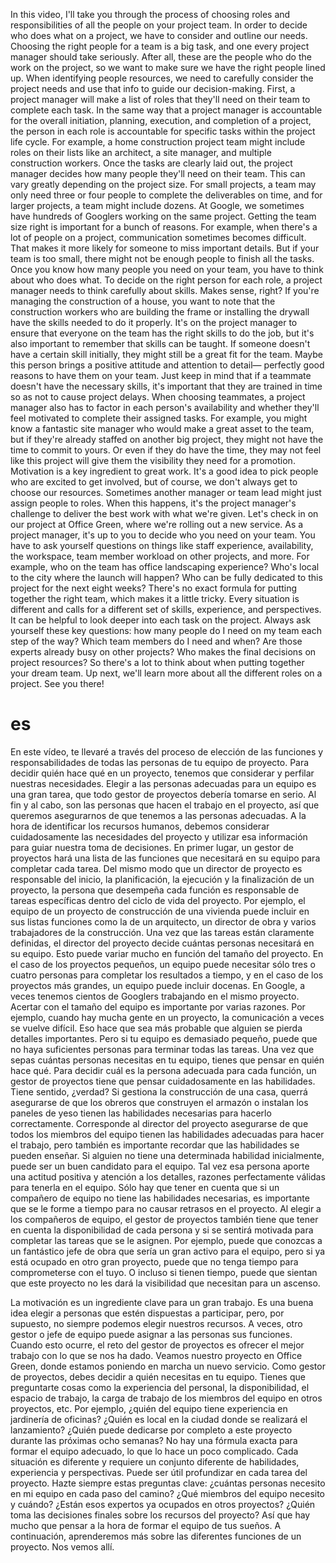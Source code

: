 In this video, I'll take you through the process of choosing roles and responsibilities of all the people on your project team. In order to decide who does what on a project, we have to consider and outline our needs. Choosing the right people for a team is a big task, and one every project manager should take seriously. After all, these are the people who do the work on the project, so we want to make sure we have the right people lined up. When identifying people resources, we need to carefully consider the project needs and use that info to guide our decision-making. First, a project manager will make a list of roles that they'll need on their team to complete each task. In the same way that a project manager is accountable for the overall initiation, planning, execution, and completion of a project, the person in each role is accountable for specific tasks within the project life cycle. For example, a home construction project team might include roles on their lists like an architect, a site manager, and multiple construction workers. Once the tasks are clearly laid out, the project manager decides how many people they'll need on their team. This can vary greatly depending on the project size. For small projects, a team may only need three or four people to complete the deliverables on time, and for larger projects, a team might include dozens. At Google, we sometimes have hundreds of Googlers working on the same project. Getting the team size right is important for a bunch of reasons. For example, when there's a lot of people on a project, communication sometimes becomes difficult. That makes it more likely for someone to miss important details. But if your team is too small, there might not be enough people to finish all the tasks. Once you know how many people you need on your team, you have to think about who does what. To decide on the right person for each role, a project manager needs to think carefully about skills. Makes sense, right? If you're managing the construction of a house, you want to note that the construction workers who are building the frame or installing the drywall have the skills needed to do it properly. It's on the project manager to ensure that everyone on the team has the right skills to do the job, but it's also important to remember that skills can be taught. If someone doesn't have a certain skill initially, they might still be a great fit for the team. Maybe this person brings a positive attitude and attention to detail— perfectly good reasons to have them on your team. Just keep in mind that if a teammate doesn't have the necessary skills, it's important that they are trained in time so as not to cause project delays. When choosing teammates, a project manager also has to factor in each person's availability and whether they'll feel motivated to complete their assigned tasks. For example, you might know a fantastic site manager who would make a great asset to the team, but if they're already staffed on another big project, they might not have the time to commit to yours. Or even if they do have the time, they may not feel like this project will give them the visibility they need for a promotion. Motivation is a key ingredient to great work. It's a good idea to pick people who are excited to get involved, but of course, we don't always get to choose our resources. Sometimes another manager or team lead might just assign people to roles. When this happens, it's the project manager's challenge to deliver the best work with what we're given. Let's check in on our project at Office Green, where we're rolling out a new service. As a project manager, it's up to you to decide who you need on your team. You have to ask yourself questions on things like staff experience, availability, the workspace, team member workload on other projects, and more. For example, who on the team has office landscaping experience? Who's local to the city where the launch will happen? Who can be fully dedicated to this project for the next eight weeks? There's no exact formula for putting together the right team, which makes it a little tricky. Every situation is different and calls for a different set of skills, experience, and perspectives. It can be helpful to look deeper into each task on the project. Always ask yourself these key questions: how many people do I need on my team each step of the way? Which team members do I need and when? Are those experts already busy on other projects? Who makes the final decisions on project resources? So there's a lot to think about when putting together your dream team. Up next, we'll learn more about all the different roles on a project. See you there!
# es
En este vídeo, te llevaré a través del proceso de elección de las funciones y responsabilidades de todas las personas de tu equipo de proyecto. 
Para decidir quién hace qué en un proyecto, tenemos que considerar y perfilar nuestras necesidades.
Elegir a las personas adecuadas para un equipo es una gran tarea, que todo gestor de proyectos debería tomarse en serio.
Al fin y al cabo, son las personas que hacen el trabajo en el proyecto, así que queremos asegurarnos de que tenemos a las personas adecuadas.
A la hora de identificar los recursos humanos, debemos considerar cuidadosamente las necesidades del proyecto y utilizar esa información para guiar nuestra toma de decisiones.
En primer lugar, un gestor de proyectos hará una lista de las funciones que necesitará en su equipo para completar cada tarea. Del mismo modo que un director de proyecto es responsable del inicio, la planificación, la ejecución y la finalización de un proyecto, la persona que desempeña cada función es responsable de tareas específicas dentro del ciclo de vida del proyecto.
Por ejemplo, el equipo de un proyecto de construcción de una vivienda puede incluir en sus listas funciones como la de un arquitecto, un director de obra y varios trabajadores de la construcción.
Una vez que las tareas están claramente definidas, el director del proyecto decide cuántas personas necesitará en su equipo.
Esto puede variar mucho en función del tamaño del proyecto.
En el caso de los proyectos pequeños, un equipo puede necesitar sólo tres o cuatro personas para completar los resultados a tiempo, y en el caso de los proyectos más grandes, un equipo puede incluir docenas.
En Google, a veces tenemos cientos de Googlers trabajando en el mismo proyecto. Acertar con el tamaño del equipo es importante por varias razones.
Por ejemplo, cuando hay mucha gente en un proyecto, la comunicación a veces se vuelve difícil. Eso hace que sea más probable que alguien se pierda detalles importantes.
Pero si tu equipo es demasiado pequeño, puede que no haya suficientes personas para terminar todas las tareas. Una vez que sepas cuántas personas necesitas en tu equipo, tienes que pensar en quién hace qué. Para decidir cuál es la persona adecuada para cada función, un gestor de proyectos tiene que pensar cuidadosamente en las habilidades.
Tiene sentido, ¿verdad? Si gestiona la construcción de una casa, querrá asegurarse de que los obreros que construyen el armazón o instalan los paneles de yeso tienen las habilidades necesarias para hacerlo correctamente.
Corresponde al director del proyecto asegurarse de que todos los miembros del equipo tienen las habilidades adecuadas para hacer el trabajo, pero también es importante recordar que las habilidades se pueden enseñar.
Si alguien no tiene una determinada habilidad inicialmente, puede ser un buen candidato para el equipo.
Tal vez esa persona aporte una actitud positiva y atención a los detalles, razones perfectamente válidas para tenerla en el equipo. Sólo hay que tener en cuenta que si un compañero de equipo no tiene las habilidades necesarias, es importante que se le forme a tiempo para no causar retrasos en el proyecto.
Al elegir a los compañeros de equipo, el gestor de proyectos también tiene que tener en cuenta la disponibilidad de cada persona y si se sentirá motivada para completar las tareas que se le asignen.
Por ejemplo, puede que conozcas a un fantástico jefe de obra que sería un gran activo para el equipo, pero si ya está ocupado en otro gran proyecto, puede que no tenga tiempo para comprometerse con el tuyo. O incluso si tienen tiempo, puede que sientan que este proyecto no les dará la visibilidad que necesitan para un ascenso. 


La motivación es un ingrediente clave para un gran trabajo. Es una buena idea elegir a personas que estén dispuestas a participar, pero, por supuesto, no siempre podemos elegir nuestros recursos.
A veces, otro gestor o jefe de equipo puede asignar a las personas sus funciones. Cuando esto ocurre, el reto del gestor de proyectos es ofrecer el mejor trabajo con lo que se nos ha dado.
Veamos nuestro proyecto en Office Green, donde estamos poniendo en marcha un nuevo servicio. Como gestor de proyectos, debes decidir a quién necesitas en tu equipo. Tienes que preguntarte cosas como la experiencia del personal, la disponibilidad, el espacio de trabajo, la carga de trabajo de los miembros del equipo en otros proyectos, etc.
Por ejemplo, ¿quién del equipo tiene experiencia en jardinería de oficinas? ¿Quién es local en la ciudad donde se realizará el lanzamiento? ¿Quién puede dedicarse por completo a este proyecto durante las próximas ocho semanas?
No hay una fórmula exacta para formar el equipo adecuado, lo que lo hace un poco complicado.
Cada situación es diferente y requiere un conjunto diferente de habilidades, experiencia y perspectivas.
Puede ser útil profundizar en cada tarea del proyecto. Hazte siempre estas preguntas clave: 
¿cuántas personas necesito en mi equipo en cada paso del camino?
¿Qué miembros del equipo necesito y cuándo? 
¿Están esos expertos ya ocupados en otros proyectos?
¿Quién toma las decisiones finales sobre los recursos del proyecto?
Así que hay mucho que pensar a la hora de formar el equipo de tus sueños. A continuación, aprenderemos más sobre las diferentes funciones de un proyecto. Nos vemos allí.
